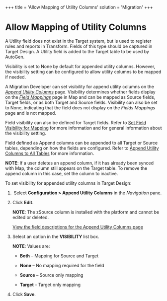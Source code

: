 +++
title = 'Allow Mapping of Utility Columns'
solution = 'Migration'
+++

# Allow Mapping of Utility Columns

A Utility field does not exist in the Target system, but is used to
register rules and reports in Transform. Fields of this type should be
captured in Target Design. A Utility field is added to the Target table
to be used by AutoGen.

Visibility is set to None by default for appended utility columns.
However, the visibility setting can be configured to allow utility
columns to be mapped if needed.

A Migration Developer can set visibility for append utility columns on
the <span style="font-style: italic;">[Append Utility
Columns](../Page_Desc/Append_Utility_Columns.htm)</span> page.
Visibility determines whether fields display on the
<span style="font-style: italic;">[Field
Mappings](../../Map/Page_Desc/Field_Mappings_H.htm)</span> page in Map
and can be mapped as Source fields, Target fields, or as both Target and
Source fields. Visibility can also be set to None, indicating that the
field does not display on the <span style="font-style: italic;">Fields
Mappings</span> page and is not mapped.

Field visibility can also be defined for Target fields. Refer to [Set
Field Visibility for Mapping](Set_Field_Visibility_for_Mapping.htm) for
more information and for general information about the visibility
setting.

Field defined as Append columns can be appended to all Target or Source
tables, depending on how the fields are configured. Refer to [Append
Utility Columns to All Tables](Append_Utility_Columns_to_all_Tables.htm)
for more information.

<span style="font-weight: bold;">NOTE</span>: If a user deletes an
append column, if it has already been synced with Map, the column still
appears on the Target table. To remove the append column in this case,
set the column to inactive.

To set visibility for appended utility columns in Target Design:

1.   Select <span style="font-weight: bold;">Configuration \> Append
    Utility Columns</span> in the
    <span style="font-style: italic;">Navigation</span> pane.

2.  Click <span style="font-weight: bold;">Edit</span>.
    
    **NOTE**: The zSource column is installed with the platform and
    cannot be edited or deleted.
    
    [View the field descriptions for the Append Utility Columns
    page](../Page_Desc/Append_Utility_Columns.htm)

3.  Select an option in the
    <span style="font-weight: bold;">VISIBILITY</span> list box.
    
    <span style="font-weight: bold;">NOTE</span>: Values are:
    
      - **Both** – Mapping for Source and Target
    
      - **None** – No mapping required for the field
    
      - **Source** – Source only mapping
    
      - **Target** – Target only mapping

4.  Click <span style="font-weight: bold;">Save</span>.
